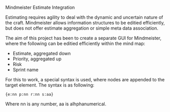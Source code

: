 Mindmeister Estimate Integration

Estimating requires agility to deal with the dynamic and uncertain nature of the craft.  Mindmeister allows information structures to be editied efficiently, but does not offer estimate aggregation or simple meta data association.

The aim of this project has been to create a separate GUI for Mindmeister, where the following can be editied efficiently within the mind map:

* Estimate, aggregated down
* Priority, aggregated up
* Risk
* Sprint name

For this to work, a special syntax is used, where nodes are appended to the target element.  The syntax is as following:

    {e:nn p:nn r:nn s:aa}

Where nn is any number, aa is alhphanumerical.  